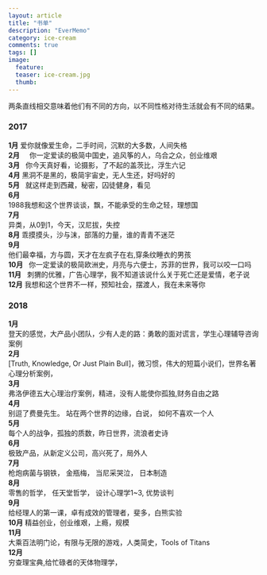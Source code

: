 ```yaml
---
layout: article
title: "书单"
description: "EverMemo"
category: ice-cream
comments: true
tags: []
image:
  feature:
  teaser: ice-cream.jpg
  thumb:
---
```

两条直线相交意味着他们有不同的方向，以不同性格对待生活就会有不同的结果。


### 2017  
**1月**
爱你就像爱生命，二手时间，沉默的大多数，人间失格     
**2月**          
你一定爱读的极简中国史，追风筝的人，乌合之众，创业维艰  
**3月**  
你今天真好看，论摄影，了不起的盖茨比，浮生六记    
**4月** 
黑洞不是黑的，极简宇宙史，无人生还，好吗好的   
**5月**  
 就这样走到西藏，秘密，囚徒健身，看见  
**6月**  
 1988我想和这个世界谈谈，飘，不能承受的生命之轻，理想国  
**7月**  
 异类，从0到1，今天，汉尼拔，失控   
**8月** 
 乖摸摸头，沙与沫，部落的力量，谁的青青不迷茫  
**9月**  
 他们最幸福，方与圆，天才在左疯子在右,穿条纹睡衣的男孩  
**10月**  
你一定爱读的极简欧洲史，月亮与六便士，苏菲的世界，我可以咬一口吗   
**11月**  
刺猬的优雅，广告心理学，我不知道该说什么关于死亡还是爱情，老子说   
**12月** 
我想和这个世界不一样，预知社会，摆渡人，我在未来等你   


### 2018
**1月**   
登天的感觉，大产品小团队，少有人走的路：勇敢的面对谎言，学生心理辅导咨询案例     
**2月**      
[Truth, Knowledge, Or Just Plain Bull]，微习惯，伟大的短篇小说们，世界名著心理分析案例，     
**3月**       
弗洛伊德五大心理治疗案例，精进，没有人能使你孤独,财务自由之路     
**4月**        
别逗了费曼先生。 站在两个世界的边缘，白说， 如何不喜欢一个人     
**5月**    
每个人的战争，孤独的质数，昨日世界，流浪者史诗    
**6月**   
极致产品，从新定义公司，高兴死了，局外人    
**7月**     
枪炮病菌与钢铁， 金瓶梅， 当尼采哭泣， 日本制造    
**8月**       
零售的哲学， 任天堂哲学， 设计心理学1~3, 优势谈判    
**9月**    
给经理人的第一课，卓有成效的管理者，斐多，白熊实验      
**10月** 
精益创业，创业维艰，上瘾，规模   
**11月**     
大乘百法明门论，有限与无限的游戏，人类简史，Tools of Titans   
**12月**    
穷查理宝典,给忙碌者的天体物理学，

